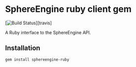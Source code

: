 # SphereEngine ruby client gem

[![Build Status](https://travis-ci.org/eXiga/sphereengine-ruby.svg?branch=master)][travis]

A Ruby interface to the SphereEngine API.

## Installation
    gem install sphereengine-ruby